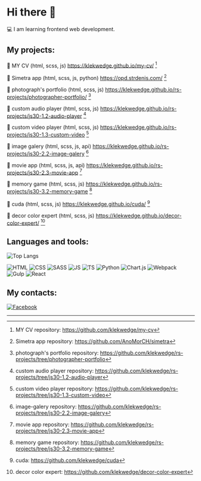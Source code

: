 # Hi there 👋
💻 I am learning frontend web development.

## My projects:

📌 MY CV (html, scss, js) https://klekwedge.github.io/my-cv/ [^1]

📌 Simetra app (html, scss, js, python) https://opd.strdenis.com/ [^2]

📌 photograph's portfolio (html, scss, js) https://klekwedge.github.io/rs-projects/photographer-portfolio/ [^3]

📌 custom audio player (html, scss, js) https://klekwedge.github.io/rs-projects/js30-1.2-audio-player [^4]

📌 custom video player (html, scss, js) https://klekwedge.github.io/rs-projects/js30-1.3-custom-video [^5]

📌 image galery (html, scss, js, api) https://klekwedge.github.io/rs-projects/js30-2.2-image-galery [^6]

📌 movie app (html, scss, js, api) https://klekwedge.github.io/rs-projects/js30-2.3-movie-app [^7]

📌 memory game (html, scss, js) https://klekwedge.github.io/rs-projects/js30-3.2-memory-game [^8]

📌 cuda (html, scss, js) https://klekwedge.github.io/cuda/ [^9]

📌 decor color expert (html, scss, js) https://klekwedge.github.io/decor-color-expert/ [^10]

## Languages and tools:

![Top Langs](https://github-readme-stats.vercel.app/api/top-langs/?username=klekwedge&langs_count=10)

![HTML](https://img.shields.io/badge/-HTML5-E34F26?style=for-the-badge&logo=HTML5&logoColor=white)
![CSS](https://img.shields.io/badge/-CSS3-0B51C1?style=for-the-badge&logo=CSS3)
![SASS](https://img.shields.io/badge/-Sass-CC6699?style=for-the-badge&logo=Sass&logoColor=white)
![JS](https://img.shields.io/badge/-JavaScript-5324AA?style=for-the-badge&logo=JavaScript&logoColor=white)
![TS](https://img.shields.io/badge/-TypeScript-3178C6?style=for-the-badge&logo=TypeScript&logoColor=white)
![Python](https://img.shields.io/badge/-Python-3776AB?style=for-the-badge&logo=Python&logoColor=white)
![Chart.js](https://img.shields.io/badge/-Chart.js-FF6384?style=for-the-badge&logo=Chart.js&logoColor=white)
![Webpack](https://img.shields.io/badge/-Webpack-8DD6F9?style=for-the-badge&logo=Webpack&logoColor=white)
![Gulp](https://img.shields.io/badge/-Gulp-CF4647?style=for-the-badge&logo=Gulp&logoColor=white)
![React](https://img.shields.io/badge/-React-61DAFB?style=for-the-badge&logo=React&logoColor=white)

## My contacts:

[![Facebook](https://img.shields.io/badge/-Facebook-1877F2?style=for-the-badge&logo=Facebook&logoColor=white)](https://www.facebook.com/klekwedge/)
***
[^1]: MY CV repository: https://github.com/klekwedge/my-cv

[^2]: Simetra app repository: https://github.com/AnoMorCH/simetra

[^3]: photograph's portfolio repository: https://github.com/klekwedge/rs-projects/tree/photographer-portfolio

[^4]: custom audio player repository: https://github.com/klekwedge/rs-projects/tree/js30-1.2-audio-player

[^5]: custom video player repository: https://github.com/klekwedge/rs-projects/tree/js30-1.3-custom-video

[^6]: image-galery repository: https://github.com/klekwedge/rs-projects/tree/js30-2.2-image-galery

[^7]: movie app repository: https://github.com/klekwedge/rs-projects/tree/js30-2.3-movie-app

[^8]: memory game repository: https://github.com/klekwedge/rs-projects/tree/js30-3.2-memory-game

[^9]: cuda: https://github.com/klekwedge/cuda

[^10]: decor color expert: https://github.com/klekwedge/decor-color-expert
